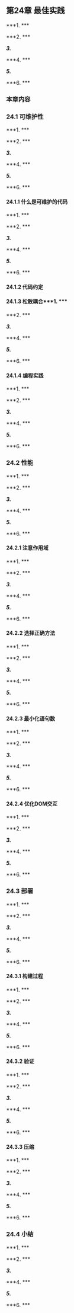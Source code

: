 ## 第24章 最佳实践

***1. ***

***2. ***

***3.***

***4. ***

***5.***

***6. ***

### 本章内容

### 24.1 可维护性

***1. ***

***2. ***

***3.***

***4. ***

***5.***

***6. ***

#### 24.1.1 什么是可维护的代码

***1. ***

***2. ***

***3.***

***4. ***

***5.***

***6. ***

#### 24.1.2 代码约定



#### 24.1.3 松散耦合***1. ***

***2. ***

***3.***

***4. ***

***5.***

***6. ***

#### 24.1.4 编程实践

***1. ***

***2. ***

***3.***

***4. ***

***5.***

***6. ***

### 24.2 性能

***1. ***

***2. ***

***3.***

***4. ***

***5.***

***6. ***

#### 24.2.1 注意作用域

***1. ***

***2. ***

***3.***

***4. ***

***5.***

***6. ***

#### 24.2.2 选择正确方法

***1. ***

***2. ***

***3.***

***4. ***

***5.***

***6. ***

#### 24.2.3 最小化语句数

***1. ***

***2. ***

***3.***

***4. ***

***5.***

***6. ***

#### 24.2.4 优化DOM交互

***1. ***

***2. ***

***3.***

***4. ***

***5.***

***6. ***

### 24.3 部署

***1. ***

***2. ***

***3.***

***4. ***

***5.***

***6. ***

#### 24.3.1 构建过程

***1. ***

***2. ***

***3.***

***4. ***

***5.***

***6. ***

#### 24.3.2 验证

***1. ***

***2. ***

***3.***

***4. ***

***5.***

***6. ***

#### 24.3.3 压缩

***1. ***

***2. ***

***3.***

***4. ***

***5.***

***6. ***

### 24.4 小结

***1. ***

***2. ***

***3.***

***4. ***

***5.***

***6. ***

